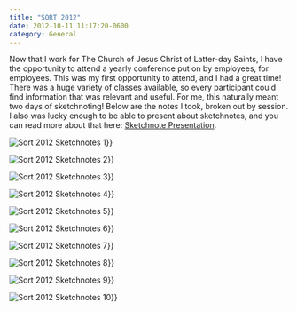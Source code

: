 ```yaml
---
title: "SORT 2012"
date: 2012-10-11 11:17:20-0600
category: General
---
```


Now that I work for The Church of Jesus Christ of Latter-day Saints, I have the opportunity to attend a yearly conference put on by employees, for employees. This was my first opportunity to attend, and I had a great time! There was a huge variety of classes available, so every participant could find information that was relevant and useful. For me, this naturally meant two days of sketchnoting! Below are the notes I took, broken out by session. I also was lucky enough to be able to present about sketchnotes, and you can read more about that here: <a href="https://www.bennorris.blog/2012/10/11/sketchnote-presentation-oct.html" title="Sketchnote Presentation Oct 2012">Sketchnote Presentation</a>.

<img src="https://www.gospelsketcher.org/uploads/2021/048d0a7b35.jpg" alt="Sort 2012 Sketchnotes 1" gallery="sort2012">}}

<img src="https://www.gospelsketcher.org/uploads/2021/5de33cb858.jpg" alt="Sort 2012 Sketchnotes 2" gallery="sort2012">}}

<img src="https://www.gospelsketcher.org/uploads/2021/be3b0767b1.jpg" alt="Sort 2012 Sketchnotes 3" gallery="sort2012">}}

<img src="https://www.gospelsketcher.org/uploads/2021/7f5aa1a994.jpg" alt="Sort 2012 Sketchnotes 4" gallery="sort2012">}}

<img src="https://www.gospelsketcher.org/uploads/2021/ca4049434e.jpg" alt="Sort 2012 Sketchnotes 5" gallery="sort2012">}}

<img src="https://www.gospelsketcher.org/uploads/2021/73cb929e6b.jpg" alt="Sort 2012 Sketchnotes 6" gallery="sort2012">}}

<img src="https://www.gospelsketcher.org/uploads/2021/fbf48bc79e.jpg" alt="Sort 2012 Sketchnotes 7" gallery="sort2012">}}

<img src="https://www.gospelsketcher.org/uploads/2021/f9bfc2949a.jpg" alt="Sort 2012 Sketchnotes 8" gallery="sort2012">}}

<img src="https://www.gospelsketcher.org/uploads/2021/801ddc4806.jpg" alt="Sort 2012 Sketchnotes 9" gallery="sort2012">}}

<img src="https://www.gospelsketcher.org/uploads/2021/497f4e344b.jpg" alt="Sort 2012 Sketchnotes 10" gallery="sort2012">}}
